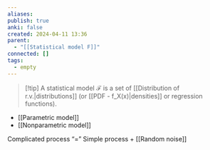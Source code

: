 ```yaml
---
aliases: 
publish: true
anki: false
created: 2024-04-11 13:36
parent:
  - "[[Statistical model F]]"
connected: []
tags:
  - empty
---
```


> [!tip] A statistical model $\mathcal{F}$ 
is a set of [[Distribution of r.v.|distributions]]  (or [[PDF - f_X(x)|densities]]  or regression functions).

- [[Parametric model]]
- [[Nonparametric model]]

Complicated process “=” Simple process + [[Random noise]]

